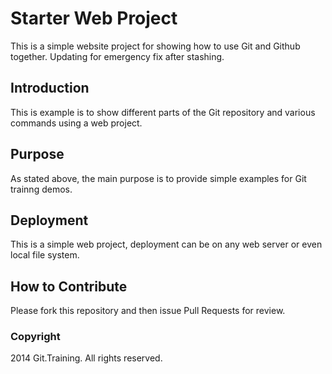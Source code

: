 # Starter Web Project

This is a simple website project for showing how to use Git and Github together. Updating for emergency fix after stashing.
## Introduction

This is example is to show different parts of the Git repository and various commands using a web project.

## Purpose

As stated above, the main purpose is to provide simple examples for Git trainng demos.

## Deployment

This is a simple web project, deployment can be on any web server or even local file system.

## How to Contribute

Please fork this repository and then issue Pull Requests for review.


### Copyright

2014 Git.Training. All rights reserved.